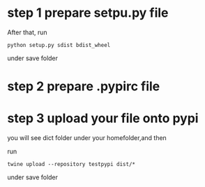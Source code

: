 # step 1 prepare setpu.py file

After that, run 

`python setup.py sdist bdist_wheel`

under save folder


# step 2 prepare .pypirc file



# step 3 upload your file onto pypi

you will see dict folder under your homefolder,and then 

run

`twine upload --repository testpypi dist/*`

under save folder
